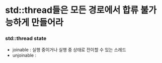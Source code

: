 # std::thread들은 모든 경로에서 합류 불가능하게 만들어라

### std::thread state
- joinable   : 실행 중이거나 실행 중 상태로 전이할 수 있는 스레드
- unjoinable : 

